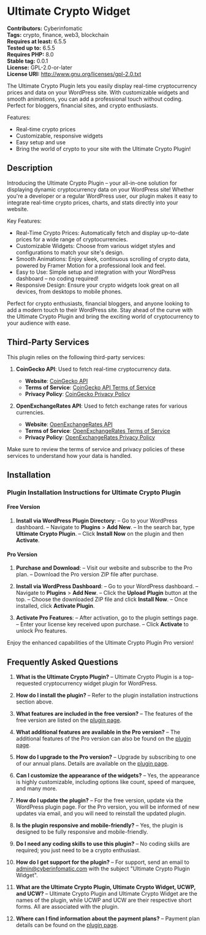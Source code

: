 # Ultimate Crypto Widget #
**Contributors:** Cyberinfomatic  
**Tags:** crypto, finance, web3, blockchain  
**Requires at least:** 6.5.5  
**Tested up to:** 6.5.5  
**Requires PHP:** 8.0  
**Stable tag:** 0.0.1  
**License:** GPL-2.0-or-later  
**License URI:** http://www.gnu.org/licenses/gpl-2.0.txt  

The Ultimate Crypto Plugin lets you easily display real-time cryptocurrency prices and data on your WordPress site. With customizable widgets and smooth animations, you can add a professional touch without coding. Perfect for bloggers, financial sites, and crypto enthusiasts.

Features:

- Real-time crypto prices
- Customizable, responsive widgets
- Easy setup and use
- Bring the world of crypto to your site with the Ultimate Crypto Plugin!

## Description ##
Introducing the Ultimate Crypto Plugin – your all-in-one solution for displaying dynamic cryptocurrency data on your WordPress site! Whether you're a developer or a regular WordPress user, our plugin makes it easy to integrate real-time crypto prices, charts, and stats directly into your website.

Key Features:
- Real-Time Crypto Prices: Automatically fetch and display up-to-date prices for a wide range of cryptocurrencies.
- Customizable Widgets: Choose from various widget styles and configurations to match your site's design.
- Smooth Animations: Enjoy sleek, continuous scrolling of crypto data, powered by Framer Motion for a professional look and feel.
- Easy to Use: Simple setup and integration with your WordPress dashboard – no coding required!
- Responsive Design: Ensure your crypto widgets look great on all devices, from desktops to mobile phones.

Perfect for crypto enthusiasts, financial bloggers, and anyone looking to add a modern touch to their WordPress site. Stay ahead of the curve with the Ultimate Crypto Plugin and bring the exciting world of cryptocurrency to your audience with ease.

## Third-Party Services
This plugin relies on the following third-party services:

1. **CoinGecko API**: Used to fetch real-time cryptocurrency data.
   - **Website**: [CoinGecko API](https://www.coingecko.com/en/api)
   - **Terms of Service**: [CoinGecko API Terms of Service](https://www.coingecko.com/en/terms)
   - **Privacy Policy**: [CoinGecko Privacy Policy](https://www.coingecko.com/en/privacy)

2. **OpenExchangeRates API**: Used to fetch exchange rates for various currencies.
   - **Website**: [OpenExchangeRates API](https://openexchangerates.org/)
   - **Terms of Service**: [OpenExchangeRates Terms of Service](https://openexchangerates.org/terms)
   - **Privacy Policy**: [OpenExchangeRates Privacy Policy](https://openexchangerates.org/privacy)

Make sure to review the terms of service and privacy policies of these services to understand how your data is handled.

## Installation ##
### Plugin Installation Instructions for Ultimate Crypto Plugin

#### Free Version
1. **Install via WordPress Plugin Directory**:
   – Go to your WordPress dashboard.
   – Navigate to **Plugins** > **Add New**.
   – In the search bar, type **Ultimate Crypto Plugin**.
   – Click **Install Now** on the plugin and then **Activate**.

#### Pro Version
1. **Purchase and Download**:
   – Visit our website and subscribe to the Pro plan.
   – Download the Pro version ZIP file after purchase.

2. **Install via WordPress Dashboard**:
   – Go to your WordPress dashboard.
   – Navigate to **Plugins** > **Add New**.
   – Click the **Upload Plugin** button at the top.
   – Choose the downloaded ZIP file and click **Install Now**.
   – Once installed, click **Activate Plugin**.

3. **Activate Pro Features**:
   – After activation, go to the plugin settings page.
   – Enter your license key received upon purchase.
   – Click **Activate** to unlock Pro features.

Enjoy the enhanced capabilities of the Ultimate Crypto Plugin Pro version!

## Frequently Asked Questions ##

1. **What is the Ultimate Crypto Plugin?**
   – Ultimate Crypto Plugin is a top-requested cryptocurrency widget plugin for WordPress.

2. **How do I install the plugin?**
   – Refer to the plugin installation instructions section above.

3. **What features are included in the free version?**
   – The features of the free version are listed on the [plugin page](https://ultimatecryptowidget.com).

4. **What additional features are available in the Pro version?**
   – The additional features of the Pro version can also be found on the [plugin page](https://ultimatecryptowidget.com).

5. **How do I upgrade to the Pro version?**
   – Upgrade by subscribing to one of our annual plans. Details are available on the [plugin page](https://ultimatecryptowidget.com).

6. **Can I customize the appearance of the widgets?**
   – Yes, the appearance is highly customizable, including options like count, speed of marquee, and many more.

7. **How do I update the plugin?**
   – For the free version, update via the WordPress plugin page. For the Pro version, you will be informed of new updates via email, and you will need to reinstall the updated plugin.

8. **Is the plugin responsive and mobile-friendly?**
   – Yes, the plugin is designed to be fully responsive and mobile-friendly.

9. **Do I need any coding skills to use this plugin?**
   – No coding skills are required; you just need to be a crypto enthusiast.

10. **How do I get support for the plugin?**
    – For support, send an email to admin@cyberinfomatic.com with the subject "Ultimate Crypto Plugin Widget".

11. **What are the Ultimate Crypto Plugin, Ultimate Crypto Widget, UCWP, and UCW?**
    – Ultimate Crypto Plugin and Ultimate Crypto Widget are the names of the plugin, while UCWP and UCW are their respective short forms. All are associated with the plugin.

12. **Where can I find information about the payment plans?**
    – Payment plan details can be found on the [plugin page](https://ultimatecryptowidget.com).
